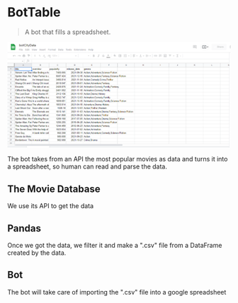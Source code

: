 # BotTable

> A bot that fills a spreadsheet.

[![BotTable Video demonstration](.github/thumb.png)](https://www.youtube.com/watch?v=Lt8UmsEkLpA)

The bot takes from an API the most popular movies as data and turns it into a spreadsheet, so human can read and parse the data.

## The Movie Database

We use its API to get the data

## Pandas

Once we got the data, we filter it and make a ".csv" file from a DataFrame created by the data.

## Bot

The bot will take care of importing the ".csv" file into a google spreadsheet
